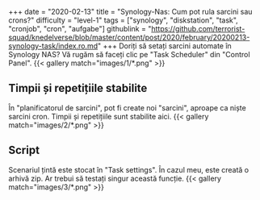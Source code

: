 +++
date = "2020-02-13"
title = "Synology-Nas: Cum pot rula sarcini sau crons?"
difficulty = "level-1"
tags = ["synology", "diskstation", "task", "cronjob", "cron", "aufgabe"]
githublink = "https://github.com/terrorist-squad/knedelverse/blob/master/content/post/2020/february/20200213-synology-task/index.ro.md"
+++
Doriți să setați sarcini automate în Synology NAS? Vă rugăm să faceți clic pe "Task Scheduler" din "Control Panel".
{{< gallery match="images/1/*.png" >}}

## Timpii și repetițiile stabilite
În "planificatorul de sarcini", pot fi create noi "sarcini", aproape ca niște sarcini cron. Timpii și repetițiile sunt stabilite aici.
{{< gallery match="images/2/*.png" >}}

## Script
Scenariul țintă este stocat în "Task settings". În cazul meu, este creată o arhivă zip. Ar trebui să testați singur această funcție.
{{< gallery match="images/3/*.png" >}}